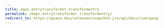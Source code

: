 ```yaml
---
title: maps.entrytransformer.transformentry
permalink: /maps.entrytransformer.transformentry/
redirect_to: https://guava.dev/releases/snapshot-jre/api/docs/com/google/common/collect/Maps.EntryTransformer.html#transformEntry-K-V1-
---
```

